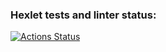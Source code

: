 ### Hexlet tests and linter status:
[![Actions Status](https://github.com/maddbuzz/frontend-project-46/workflows/hexlet-check/badge.svg)](https://github.com/maddbuzz/frontend-project-46/actions)